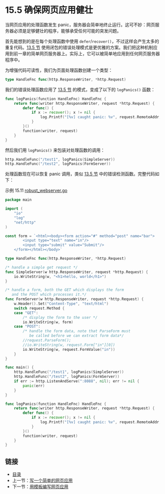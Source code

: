 # 15.5 确保网页应用健壮

当网页应用的处理函数发生 panic，服务器会简单地终止运行。这可不妙：网页服务器必须是足够健壮的程序，能够承受任何可能的突发问题。

首先能想到的是在每个处理函数中使用 `defer`/`recover()`，不过这样会产生太多的重复代码。[13.5 节](13.5.md) 使用闭包的错误处理模式是更优雅的方案。我们把这种机制应用到前一章的简单网页服务器上。实际上，它可以被简单地应用到任何网页服务器程序中。

为增强代码可读性，我们为页面处理函数创建一个类型：
```go
type HandleFnc func(http.ResponseWriter, *http.Request)
```

我们的错误处理函数应用了 [13.5 节](13.5.md) 的模式，变成了以下的 `logPanics()` 函数：
```go
func logPanics(function HandleFnc) HandleFnc {
	return func(writer http.ResponseWriter, request *http.Request) {
		defer func() {
			if x := recover(); x != nil {
				log.Printf("[%v] caught panic: %v", request.RemoteAddr, x)
			}
		}()
		function(writer, request)
	}
}
```

然后我们用 `logPanics()` 来包装对处理函数的调用：
```go
http.HandleFunc("/test1", logPanics(SimpleServer))
http.HandleFunc("/test2", logPanics(FormServer))
```

处理函数现在可以恢复 panic 调用，类似 [13.5 节](13.5.md) 中的错误检测函数。完整代码如下：

示例 15.11 [robust_webserver.go](examples/chapter_15/robust_webserver.go)

```go
package main

import (
	"io"
	"log"
	"net/http"
)

const form = `<html><body><form action="#" method="post" name="bar">
		<input type="text" name="in"/>
		<input type="submit" value="Submit"/>
	</form></html></body>`

type HandleFnc func(http.ResponseWriter, *http.Request)

/* handle a simple get request */
func SimpleServer(w http.ResponseWriter, request *http.Request) {
	io.WriteString(w, "<h1>hello, world</h1>")
}

/* handle a form, both the GET which displays the form
   and the POST which processes it.*/
func FormServer(w http.ResponseWriter, request *http.Request) {
	w.Header().Set("Content-Type", "text/html")
	switch request.Method {
	case "GET":
		/* display the form to the user */
		io.WriteString(w, form)
	case "POST":
		/* handle the form data, note that ParseForm must
		   be called before we can extract form data*/
		//request.ParseForm();
		//io.WriteString(w, request.Form["in"][0])
		io.WriteString(w, request.FormValue("in"))
	}
}

func main() {
	http.HandleFunc("/test1", logPanics(SimpleServer))
	http.HandleFunc("/test2", logPanics(FormServer))
	if err := http.ListenAndServe(":8088", nil); err != nil {
		panic(err)
	}
}

func logPanics(function HandleFnc) HandleFnc {
	return func(writer http.ResponseWriter, request *http.Request) {
		defer func() {
			if x := recover(); x != nil {
				log.Printf("[%v] caught panic: %v", request.RemoteAddr, x)
			}
		}()
		function(writer, request)
	}
}
```

## 链接

- [目录](directory.md)
- 上一节：[写一个简单的网页应用](15.4.md)
- 下一节：[用模板编写网页应用](15.6.md)
